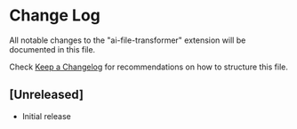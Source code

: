# Change Log

All notable changes to the "ai-file-transformer" extension will be documented in this file.

Check [Keep a Changelog](http://keepachangelog.com/) for recommendations on how to structure this file.

## [Unreleased]

- Initial release